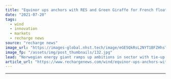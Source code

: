 ```yaml
---
title: "Equinor ups anchors with RES and Green Giraffe for French floating wind voyage"
date: "2021-07-20"
tags: 
  - wind
  - innovation
  - markets
  - recharge news
source: "recharge news"
image_url: "https://images-global.nhst.tech/image/eGE5QkRsL2NYT1BFZHhsTnJsQ1RKYzNiWnBaTlJXemZpSUVSUGtoSll1OD0=/nhst/binary/13ea307998bdf45b3d58272f2111eebe"
image_fp: "/assets/img/post_thumbnails/132.jpg"
lead: "Norwegian energy giant ramps up ambitions in sector with tie-up set to bid into upcoming tender as Paris eyes deepwater wind to bolster 6.8GW 2028 target"
article_url: "https://www.rechargenews.com/wind/equinor-ups-anchors-with-res-and-green-giraffe-for-french-floating-wind-voyage/2-1-1042553"
---
```


---

